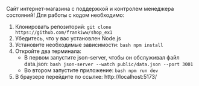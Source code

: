 Сайт интернет-магазина с поддержкой и контролем менеджера состояний!
Для работы с кодом необходимо:
1. Клонировать репозиторий: ```git clone https://github.com/frankiww/shop_ex1```
2. Убедитесь, что у вас установлен Node.js
3. Установите необходимые зависимости:
```bash npm install```
4. Откройте два терминала:
   - В первом запустите json-server, чтобы он обслуживал файл data.json: ```bash json-server --watch public/data.json --port 3001```
   - Во втором запустите приложение: ```bash npm run dev```
5. В браузере перейдите по ссылке: http://localhost:5173/
